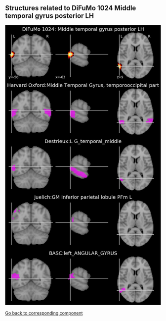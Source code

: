 


## Structures related to DiFuMo 1024 Middle temporal gyrus posterior LH

![972](972.jpg "Structures related to DiFuMo 1024 Middle temporal gyrus posterior LH")

[Go back to corresponding component](https://parietal-inria.github.io/DiFuMo/1024/html/972.html)